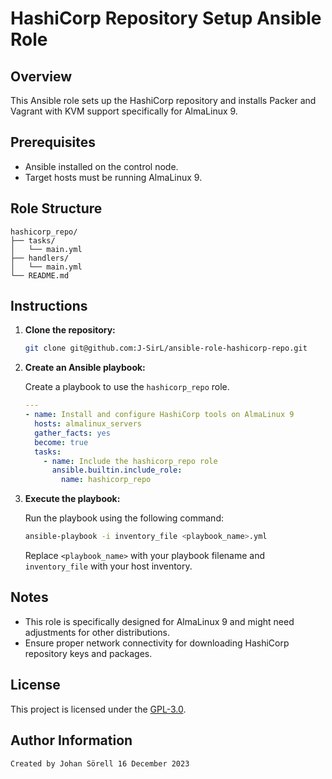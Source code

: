 # HashiCorp Repository Setup Ansible Role

## Overview

This Ansible role sets up the HashiCorp repository and installs Packer and Vagrant with KVM support specifically for AlmaLinux 9.

## Prerequisites

- Ansible installed on the control node.
- Target hosts must be running AlmaLinux 9.

## Role Structure

```
hashicorp_repo/
├── tasks/
│   └── main.yml
├── handlers/
│   └── main.yml
└── README.md
```

## Instructions

1. **Clone the repository:**

   ```bash
   git clone git@github.com:J-SirL/ansible-role-hashicorp-repo.git
   ```

2. **Create an Ansible playbook:**

   Create a playbook to use the `hashicorp_repo` role.

   ```yaml
   ---
   - name: Install and configure HashiCorp tools on AlmaLinux 9
     hosts: almalinux_servers
     gather_facts: yes
     become: true
     tasks:
       - name: Include the hashicorp_repo role
         ansible.builtin.include_role:
           name: hashicorp_repo
   ```

3. **Execute the playbook:**

   Run the playbook using the following command:

   ```bash
   ansible-playbook -i inventory_file <playbook_name>.yml
   ```

   Replace `<playbook_name>` with your playbook filename and `inventory_file` with your host inventory.

## Notes

- This role is specifically designed for AlmaLinux 9 and might need adjustments for other distributions.
- Ensure proper network connectivity for downloading HashiCorp repository keys and packages.

## License

This project is licensed under the [GPL-3.0](LICENSE).

## Author Information
```
Created by Johan Sörell 16 December 2023

```

